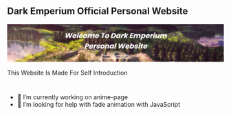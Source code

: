 ## Dark Emperium Official Personal Website
![](https://raw.githubusercontent.com/DarkEmperium/darkemperium.github.io/main/images/website%20banner.png)

This Website Is Made For Self Introduction

#

- 🔭 I’m currently working on anime-page 
- 🤔 I’m looking for help with fade animation with JavaScript  




